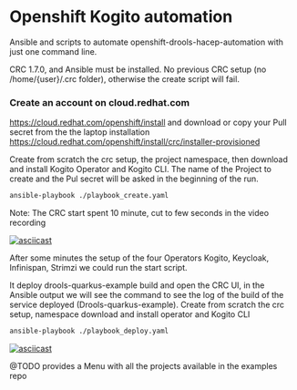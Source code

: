 # Openshift Kogito automation

Ansible and scripts to automate openshift-drools-hacep-automation with just one command line.

CRC 1.7.0, and Ansible must be installed.
No previous CRC setup (no /home/{user}/.crc folder), otherwise the create script will fail.

### Create an account on cloud.redhat.com
https://cloud.redhat.com/openshift/install and download or copy your Pull secret from the the laptop installation https://cloud.redhat.com/openshift/install/crc/installer-provisioned

Create from scratch the crc setup, the project namespace, then download  and install Kogito Operator and Kogito CLI.
The name of the Project to create and the Pul secret will be asked in the beginning of the run.
```sh
ansible-playbook ./playbook_create.yaml
```
Note: The CRC start spent 10 minute, cut to few seconds in the video recording

[![asciicast](https://asciinema.org/a/313700.png)](https://asciinema.org/a/313700)

After some minutes the setup of the four Operators
Kogito, Keycloak, Infinispan, Strimzi
we could run the start script.

It deploy drools-quarkus-example build and open the CRC UI, in the  
Ansible output we will see the command to see the log of the build of the service deployed (Drools-quarkus-example).
Create from scratch the crc setup, namespace download and install operator and Kogito CLI
```sh
ansible-playbook ./playbook_deploy.yaml
```
[![asciicast](https://asciinema.org/a/313703.png)](https://asciinema.org/a/313703)


@TODO provides a Menu with all the projects available in the examples repo
